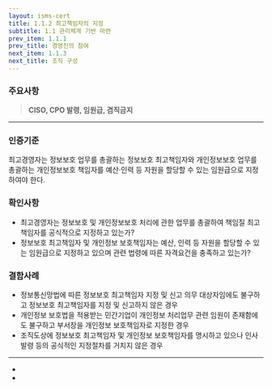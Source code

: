 ```yaml
---
layout: isms-cert
title: 1.1.2 최고책임자의 지정
subtitle: 1.1 관리체계 기반 마련
prev_item: 1.1.1
prev_title: 경영진의 참여
next_item: 1.1.3
next_title: 조직 구성
---
```


### 주요사항  
> **CISO, CPO 발령, 임원급, 겸직금지**
---  

### 인증기준
최고경영자는 정보보호 업무를 총괄하는 정보보호 최고책임자와 개인정보보호 업무를 총괄하는 개인정보보호 책임자를 예산·인력 등 자원을 할당할 수 있는 임원급으로 지정하여야 한다.

### 확인사항
- 최고경영자는 정보보호 및 개인정보보호 처리에 관한 업무를 총괄하여 책임질 최고책임자를 공식적으로 지정하고 있는가?
- 정보보호 최고책임자 및 개인정보 보호책임자는 예산, 인력 등 자원을 할당할 수 있는 임원급으로 지정하고 있으며 관련 법령에 따른 자격요건을 충족하고 있는가?


### 결함사례
- 정보통신망법에 따른 정보보호 최고책임자 지정 및 신고 의무 대상자임에도 불구하고 정보보호 최고책임자를 지정 및 신고하지 않은 경우
- 개인정보 보호법을 적용받는 민간기업이 개인정보 처리업무 관련 임원이 존재함에도 불구하고 부서장을 개인정보 보호책임자로 지정한 경우
- 조직도상에 정보보호 최고책임자 및 개인정보 보호책임자를 명시하고 있으나 인사발령 등의 공식적인 지정절차를 거치지 않은 경우

---

- 
- 